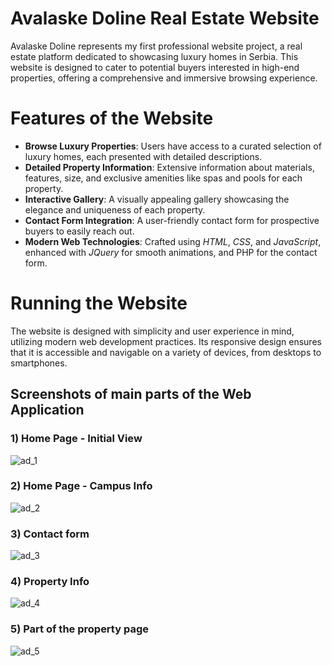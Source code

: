 # Avalaske Doline Real Estate Website

<p>Avalaske Doline represents my first professional website project, a real estate platform dedicated to showcasing luxury homes in Serbia. This website is designed to cater to potential buyers interested in high-end properties, offering a comprehensive and immersive browsing experience.<p>

# Features of the Website

<ul>
    <li><strong>Browse Luxury Properties</strong>: Users have access to a curated selection of luxury homes, each presented with detailed descriptions.</li>
    <li><strong>Detailed Property Information</strong>: Extensive information about materials, features, size, and exclusive amenities like spas and pools for each property.</li>
    <li><strong>Interactive Gallery</strong>: A visually appealing gallery showcasing the elegance and uniqueness of each property.</li>
    <li><strong>Contact Form Integration</strong>: A user-friendly contact form for prospective buyers to easily reach out.</li>
    <li><strong>Modern Web Technologies</strong>: Crafted using <em>HTML</em>, <em>CSS</em>, and <em>JavaScript</em>, enhanced with <em>JQuery</em> for smooth animations, and PHP for the contact form.</li>
</ul>

# Running the Website

The website is designed with simplicity and user experience in mind, utilizing modern web development practices. Its responsive design ensures that it is accessible and navigable on a variety of devices, from desktops to smartphones.

## Screenshots of main parts of the Web Application

<h3>1) Home Page - Initial View</h3>

  ![ad_1](https://github.com/Damjan9898/Avalske-Doline---Real-Estate/assets/73915350/ab42f73e-c537-41ad-847f-d5ec55a75cf2)

<h3>2) Home Page - Campus Info</h3>

  ![ad_2](https://github.com/Damjan9898/Avalske-Doline---Real-Estate/assets/73915350/f15ab195-dca7-4282-9b0a-923814a576ff)

<h3>3) Contact form</h3>

  ![ad_3](https://github.com/Damjan9898/Avalske-Doline---Real-Estate/assets/73915350/8dca94a4-76bd-46f0-a06f-f8919877bd4b)

<h3>4) Property Info</h3>

  ![ad_4](https://github.com/Damjan9898/Avalske-Doline---Real-Estate/assets/73915350/ac54c600-6278-4427-9e8c-ae97fbc597b4)

<h3>5) Part of the property page</h3>

  ![ad_5](https://github.com/Damjan9898/Avalske-Doline---Real-Estate/assets/73915350/e7ebf955-bbfe-486f-91ec-f7cb62f003d5)
